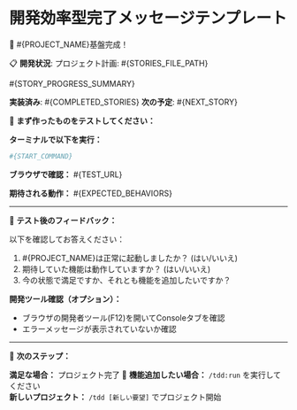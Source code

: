 # 開発効率型完了メッセージテンプレート

🎉 #{PROJECT_NAME}基盤完成！

📋 **開発状況**:
プロジェクト計画: #{STORIES_FILE_PATH}

#{STORY_PROGRESS_SUMMARY}

**実装済み**: #{COMPLETED_STORIES}
**次の予定**: #{NEXT_STORY}

🚀 **まず作ったものをテストしてください：**

**ターミナルで以下を実行：**
```bash
#{START_COMMAND}
```

**ブラウザで確認：**
#{TEST_URL}

**期待される動作：**
#{EXPECTED_BEHAVIORS}

---

💭 **テスト後のフィードバック：**

以下を確認してお答えください：
1. #{PROJECT_NAME}は正常に起動しましたか？ (はい/いいえ)
2. 期待していた機能は動作していますか？ (はい/いいえ)  
3. 今の状態で満足ですか、それとも機能を追加したいですか？

**開発ツール確認（オプション）：**
- ブラウザの開発者ツール(F12)を開いてConsoleタブを確認
- エラーメッセージが表示されていないか確認

---

🚀 **次のステップ：**

**満足な場合：** プロジェクト完了 🎊
**機能追加したい場合：** `/tdd:run` を実行してください  
**新しいプロジェクト：** `/tdd [新しい要望]` でプロジェクト開始